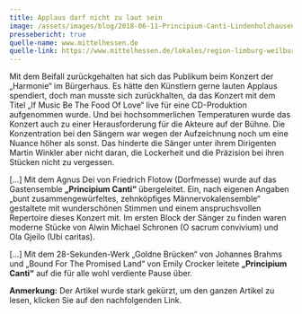 ```yaml
---
title: Applaus darf nicht zu laut sein
image: /assets/images/blog/2018-06-11-Principium-Canti-Lindenholzhausen.jpeg
pressebericht: true
quelle-name: www.mittelhessen.de
quelle-link: https://www.mittelhessen.de/lokales/region-limburg-weilburg_artikel,-Applaus-darf-nicht-zu-laut-sein-_arid,1290261.html
---
```

Mit dem Beifall zurückgehalten hat sich das Publikum beim Konzert der „Harmonie“ im Bürgerhaus. Es hätte den Künstlern gerne lauten Applaus spendiert, doch man musste sich zurückhalten, da das Konzert mit dem Titel „If Music Be The Food Of Love“ live für eine CD-Produktion aufgenommen wurde. Und bei hochsommerlichen Temperaturen wurde das Konzert auch zu einer Herausforderung für die Akteure auf der Bühne. Die Konzentration bei den Sängern war wegen der Aufzeichnung noch um eine Nuance höher als sonst. Das hinderte die Sänger unter ihrem Dirigenten Martin Winkler aber nicht daran, die Lockerheit und die Präzision bei ihren Stücken nicht zu vergessen.

[…] Mit dem Agnus Dei von Friedrich Flotow (Dorfmesse) wurde auf das Gastensemble **„Principium Canti“** übergeleitet. Ein, nach eigenen Angaben „bunt zusammengewürfeltes, zehnköpfiges Männervokalensemble“ gestaltete mit wunderschönen Stimmen und einem anspruchsvollen Repertoire dieses Konzert mit. Im ersten Block der Sänger zu finden waren moderne Stücke von Alwin Michael Schronen (O sacrum convivium) und Ola Gjeilo (Ubi caritas).

[…] Mit dem 28-Sekunden-Werk „Goldne Brücken“ von Johannes Brahms und „Bound For The Promised Land“ von Emily Crocker leitete **„Principium Canti“** auf die für alle wohl verdiente Pause über.

**Anmerkung:** Der Artikel wurde stark gekürzt, um den ganzen Artikel zu lesen, klicken Sie auf den nachfolgenden Link.